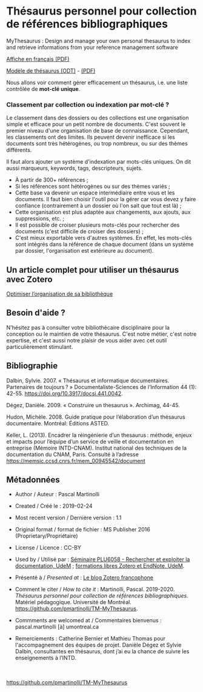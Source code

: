 # Thésaurus personnel pour collection de références bibliographiques

MyThesaurus : Design and manage your own personal thesaurus to index and retrieve informations from your reference management software

[Affiche en français (PDF)](https://github.com/pmartinolli/TM-MyThesaurus/blob/master/files/TM-mythesaurus-v1.1.fr.pdf)

[Modèle de thésaurus (ODT)](https://github.com/pmartinolli/TM-MyThesaurus/blob/master/files/modelethesaurus.odt) - [(PDF)](https://github.com/pmartinolli/TM-MyThesaurus/blob/master/files/modelethesaurus.pdf)

Nous allons voir comment gérer efficacement un thésaurus, i.e. une liste contrôlée de **mot-clé unique**. 

### Classement par collection ou indexation par mot-clé ?

Le classement dans des dossiers ou des collections est une organisation simple et efficace pour un petit nombre de documents. C'est souvent le premier niveau d'une organisation de base de connaissance. Cependant, les classements ont des limites. Ils peuvent devenir inefficace si les documents sont très hétérogènes, ou trop nombreux, ou sur des thèmes différents. 

Il faut alors ajouter un système d'indexation par mots-clés uniques. On dit aussi marqueurs, keywords, tags, descripteurs, sujets.

- À partir de 300+ références ;
- Si les références sont hétérogènes ou sur des thèmes variés ;
- Cette base va devenir un espace intermédiaire entre vous et les documents. Il faut bien choisir l'outil pour la gérer car vous devez y faire confiance (contrairement à un dossier où l'on sait que tout est là) ;
- Cette organisation est plus adaptée aux changements, aux ajouts, aux suppressions, etc. ;
- Il est possible de croiser plusieurs mots-clés pour rechercher des documents (c'est difficile de croiser des dossiers) ;
- C'est mieux exportable vers d'autres systèmes. En effet, les mots-clés sont intégrés dans la référence de chaque document (dans un système par dossier, l'organisation est extérieure au document).


## Un article complet pour utiliser un thésaurus avec Zotero

[Optimiser l’organisation de sa bibliothèque](https://zotero.hypotheses.org/3298)


## Besoin d'aide ?

N'hésitez pas à consulter votre bibliothécaire disciplinaire pour la conception ou le maintien de votre thésaurus. C'est notre métier, c'est notre expertise, et c'est aussi notre plaisir de vous aider avec cet outil particulièrement stimulant.


## Bibliographie

Dalbin, Sylvie. 2007. « Thésaurus et informatique documentaires. Partenaires de toujours ? » Documentaliste-Sciences de l’Information 44 (1): 42-55. https://doi.org/10.3917/docsi.441.0042.

Dégez, Danièle. 2009. « Construire un thesaurus ». Archimag, 44-45.

Hudon, Michèle. 2008. Guide pratique pour l’élaboration d’un thésaurus documentaire. Montréal: Éditions ASTED.

Keller, L. (2013). Encadrer la réingénierie d’un thesaurus : méthode, enjeux et impacts pour l’équipe d’un service de veille et documentation en entreprise (Mémoire INTD-CNAM). Institut national des techniques de la documentation du CNAM, Paris. Consulté à l’adresse https://memsic.ccsd.cnrs.fr/mem_00945542/document



## Métadonnées

* Author / Auteur : Pascal Martinolli

* Created / Créé le : 2019-02-24

* Most recent version / Dernière version : 1.1

* Original format / format de fichier : MS Publisher 2016 (Proprietary/Propriétaire)

* License / Licence : CC-BY

* Used by / Utilisé par  : [Séminaire PLU6058 - Rechercher et exploiter la documentation, UdeM](https://bib.umontreal.ca/multidisciplinaire/plu6058) ; [formations libres Zotero et EndNote, UdeM](https://bib.umontreal.ca/formations/).

* Présenté à / *Presented at* : [Le blog Zotero francophone](https://zotero.hypotheses.org/3298) 

* Comment le citer / *How to cite it* : Martinolli, Pascal. 2019-2020. *Thésaurus personnel pour collection de références bibliographiques*. Matériel pédagogique. Université de Montréal. https://github.com/pmartinolli/TM-MyThesaurus.

* Commments are welcomed at / Commentaires bienvenus : pascal.martinolli [à] umontreal.ca

* Remerciements : Catherine Bernier et Mathieu Thomas pour l'accompagnement des équipes de projet. Danièle Dégez et Sylvie Dalbin, consultantes en thésaurus, dont j’ai eu la chance de suivre les enseignements à l’INTD. 

\
\
https://github.com/pmartinolli/TM-MyThesaurus
